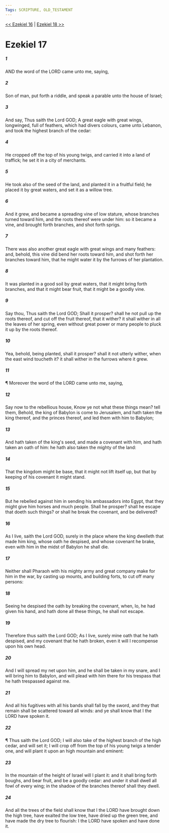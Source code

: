 ```yaml
---
Tags: SCRIPTURE, OLD_TESTAMENT
---
```


[<< Ezekiel 16](OLD_TESTAMENT/26_Ezekiel/Ezekiel_16.md) | [Ezekiel 18 >>](OLD_TESTAMENT/26_Ezekiel/Ezekiel_18.md)

# Ezekiel 17

##### 1
 AND the word of the LORD came unto me, saying,
##### 2
 Son of man, put forth a riddle, and speak a parable unto the house of Israel;
##### 3
 And say, Thus saith the Lord GOD; A great eagle with great wings, longwinged, full of feathers, which had divers colours, came unto Lebanon, and took the highest branch of the cedar:
##### 4
 He cropped off the top of his young twigs, and carried it into a land of traffick; he set it in a city of merchants.
##### 5
 He took also of the seed of the land, and planted it in a fruitful field; he placed it by great waters, and set it as a willow tree.
##### 6
 And it grew, and became a spreading vine of low stature, whose branches turned toward him, and the roots thereof were under him: so it became a vine, and brought forth branches, and shot forth sprigs.
##### 7
 There was also another great eagle with great wings and many feathers: and, behold, this vine did bend her roots toward him, and shot forth her branches toward him, that he might water it by the furrows of her plantation.
##### 8
 It was planted in a good soil by great waters, that it might bring forth branches, and that it might bear fruit, that it might be a goodly vine.
##### 9
 Say thou, Thus saith the Lord GOD; Shall it prosper?  shall he not pull up the roots thereof, and cut off the fruit thereof, that it wither?  it shall wither in all the leaves of her spring, even without great power or many people to pluck it up by the roots thereof.
##### 10
 Yea, behold, being planted, shall it prosper?  shall it not utterly wither, when the east wind toucheth it?  it shall wither in the furrows where it grew.
##### 11
 ¶ Moreover the word of the LORD came unto me, saying,
##### 12
 Say now to the rebellious house, Know ye not what these things mean?  tell them, Behold, the king of Babylon is come to Jerusalem, and hath taken the king thereof, and the princes thereof, and led them with him to Babylon;
##### 13
 And hath taken of the king's seed, and made a covenant with him, and hath taken an oath of him: he hath also taken the mighty of the land:
##### 14
 That the kingdom might be base, that it might not lift itself up, but that by keeping of his covenant it might stand.
##### 15
 But he rebelled against him in sending his ambassadors into Egypt, that they might give him horses and much people.  Shall he prosper?  shall he escape that doeth such things?  or shall he break the covenant, and be delivered?
##### 16
 As I live, saith the Lord GOD, surely in the place where the king dwelleth that made him king, whose oath he despised, and whose covenant he brake, even with him in the midst of Babylon he shall die.
##### 17
 Neither shall Pharaoh with his mighty army and great company make for him in the war, by casting up mounts, and building forts, to cut off many persons:
##### 18
 Seeing he despised the oath by breaking the covenant, when, lo, he had given his hand, and hath done all these things, he shall not escape.
##### 19
 Therefore thus saith the Lord GOD; As I live, surely mine oath that he hath despised, and my covenant that he hath broken, even it will I recompense upon his own head.
##### 20
 And I will spread my net upon him, and he shall be taken in my snare, and I will bring him to Babylon, and will plead with him there for his trespass that he hath trespassed against me.
##### 21
 And all his fugitives with all his bands shall fall by the sword, and they that remain shall be scattered toward all winds: and ye shall know that I the LORD have spoken it.
##### 22
 ¶ Thus saith the Lord GOD; I will also take of the highest branch of the high cedar, and will set it; I will crop off from the top of his young twigs a tender one, and will plant it upon an high mountain and eminent:
##### 23
 In the mountain of the height of Israel will I plant it: and it shall bring forth boughs, and bear fruit, and be a goodly cedar: and under it shall dwell all fowl of every wing; in the shadow of the branches thereof shall they dwell.
##### 24
 And all the trees of the field shall know that I the LORD have brought down the high tree, have exalted the low tree, have dried up the green tree, and have made the dry tree to flourish: I the LORD have spoken and have done it.
